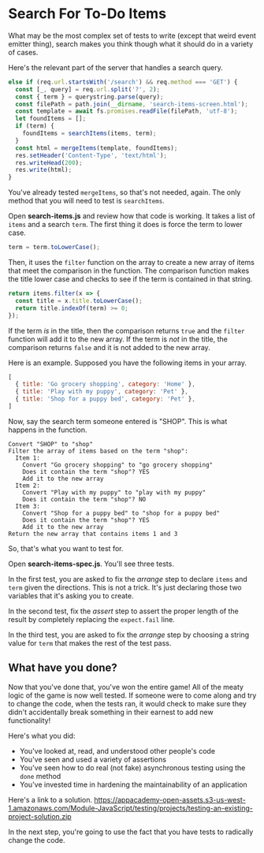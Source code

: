 # Search For To-Do Items

What may be the most complex set of tests to write (except that weird event
emitter thing), search makes you think though what it should do in a variety
of cases.

Here's the relevant part of the server that handles a search query.

```javascript
else if (req.url.startsWith('/search') && req.method === 'GET') {
  const [_, query] = req.url.split('?', 2);
  const { term } = querystring.parse(query);
  const filePath = path.join(__dirname, 'search-items-screen.html');
  const template = await fs.promises.readFile(filePath, 'utf-8');
  let foundItems = [];
  if (term) {
    foundItems = searchItems(items, term);
  }
  const html = mergeItems(template, foundItems);
  res.setHeader('Content-Type', 'text/html');
  res.writeHead(200);
  res.write(html);
}
```

You've already tested `mergeItems`, so that's not needed, again. The only method
that you will need to test is `searchItems`.

Open **search-items.js** and review how that code is working. It takes a list of
`items` and a search `term`. The first thing it does is force the term to lower
case.

```javascript
term = term.toLowerCase();
```

Then, it uses the `filter` function on the array to create a new array of items
that meet the comparison in the function. The comparison function makes the
title lower case and checks to see if the term is contained in that string.

```javascript
return items.filter(x => {
  const title = x.title.toLowerCase();
  return title.indexOf(term) >= 0;
});
```

If the term _is_ in the title, then the comparison returns `true` and the
`filter` function will add it to the new array. If the term is _not_ in the
title, the comparison returns `false` and it is not added to the new array.

Here is an example. Supposed you have the following items in your array.

```javascript
[
  { title: 'Go grocery shopping', category: 'Home' },
  { title: 'Play with my puppy', category: 'Pet' },
  { title: 'Shop for a puppy bed', category: 'Pet' },
]
```

Now, say the search term someone entered is "SHOP". This is what happens in the
function.

```
Convert "SHOP" to "shop"
Filter the array of items based on the term "shop":
  Item 1:
    Convert "Go grocery shopping" to "go grocery shopping"
    Does it contain the term "shop"? YES
    Add it to the new array
  Item 2:
    Convert "Play with my puppy" to "play with my puppy"
    Does it contain the term "shop"? NO
  Item 3:
    Convert "Shop for a puppy bed" to "shop for a puppy bed"
    Does it contain the term "shop"? YES
    Add it to the new array
Return the new array that contains items 1 and 3
```

So, that's what you want to test for.

Open **search-items-spec.js**. You'll see three tests.

In the first test, you are asked to fix the _arrange_ step to declare `items`
and `term` given the directions. This is not a trick. It's just declaring those
two variables that it's asking you to create.

In the second test, fix the _assert_ step to assert the proper length of the
result by completely replacing the `expect.fail` line.

In the third test, you are asked to fix the _arrange_ step by choosing a string
value for `term` that makes the rest of the test pass.

## What have you done?

Now that you've done that, you've won the entire game! All of the meaty logic of
the game is now well tested. If someone were to come along and try to change the
code, when the tests ran, it would check to make sure they didn't accidentally
break something in their earnest to add new functionality!

Here's what you did:

* You've looked at, read, and understood other people's code
* You've seen and used a variety of assertions
* You've seen how to do real (not fake) asynchronous testing using the `done`
  method
* You've invested time in hardening the maintainability of an application

Here's a link to a solution.
https://appacademy-open-assets.s3-us-west-1.amazonaws.com/Module-JavaScript/testing/projects/testing-an-existing-project-solution.zip

In the next step, you're going to use the fact that you have tests to radically
change the code.
